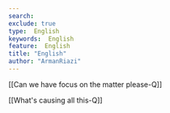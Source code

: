 ```yaml
---
search:
exclude: true
type:  English
keywords:  English
feature:  English
title: "English"
author: "ArmanRiazi"
---
```


[[Can we have focus on the matter please-Q]]

[[What's causing all this-Q]]
